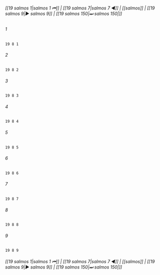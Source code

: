 
###### [[19 salmos 1|salmos 1 ⏮]] | [[19 salmos 7|salmos 7 ◀]] | [[salmos]] | [[19 salmos 9|▶ salmos 9]] | [[19 salmos 150|⏭ salmos 150|]]

###### 1
``` verse
19 8 1 
```
###### 2
``` verse
19 8 2 
```
###### 3
``` verse
19 8 3 
```
###### 4
``` verse
19 8 4 
```
###### 5
``` verse
19 8 5 
```
###### 6
``` verse
19 8 6 
```
###### 7
``` verse
19 8 7 
```
###### 8
``` verse
19 8 8 
```
###### 9
``` verse
19 8 9 
```

###### [[19 salmos 1|salmos 1 ⏮]] | [[19 salmos 7|salmos 7 ◀]] | [[salmos]] | [[19 salmos 9|▶ salmos 9]] | [[19 salmos 150|⏭ salmos 150|]]

